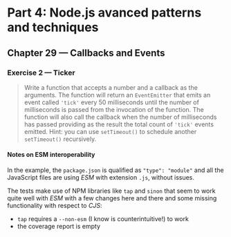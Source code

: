 # Part 4: Node.js avanced patterns and techniques
## Chapter 29 &mdash; Callbacks and Events
### Exercise 2 &mdash; Ticker
> Write a function that accepts a number and a callback as the arguments. The function will return an `EventEmitter` that emits an event called `'tick'` every 50 milliseconds until the number of milliseconds is passed from the invocation of the function. The function will also call the callback when the number of milliseconds has passed providing as the result the total count of `'tick'` events emitted. Hint: you can use `setTimeout()` to schedule another `setTimeout()` recursively.

#### Notes on ESM interoperability
In the example, the `package.json` is qualified as `"type": "module"` and all the JavaScript files are using *ESM* with extension `.js`, without issues.

The tests make use of NPM libraries like `tap` and `sinon` that seem to work quite well with *ESM* with a few changes here and there and some missing functionality with respect to *CJS*:
+ `tap` requires a `--non-esm` (I know is counterintuitive!) to work
+ the coverage report is empty
